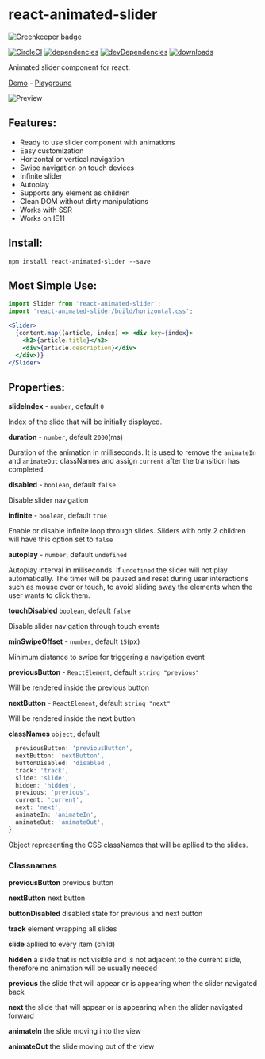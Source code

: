 # react-animated-slider

[![Greenkeeper badge](https://badges.greenkeeper.io/erichbehrens/react-animated-slider.svg)](https://greenkeeper.io/)

[![CircleCI](https://circleci.com/gh/erichbehrens/react-animated-slider/tree/master.svg?style=shield)](https://circleci.com/gh/erichbehrens/react-animated-slider/tree/master)
[![dependencies](https://david-dm.org/erichbehrens/react-animated-slider.svg)](https://david-dm.org/erichbehrens/react-animated-slider)
[![devDependencies](https://david-dm.org/erichbehrens/react-animated-slider/dev-status.svg)](https://david-dm.org/erichbehrens/react-animated-slider?type=dev)
[![downloads](https://img.shields.io/npm/dt/react-animated-slider.svg)](https://www.npmjs.com/package/react-animated-slider)

Animated slider component for react.

[Demo](https://p582xl40j.codesandbox.io/) - [Playground](https://codesandbox.io/s/p582xl40j)

![Preview](https://res.cloudinary.com/riangle/image/upload/v1511700118/react-animated-slider_qqedfm.png)

## Features:

- Ready to use slider component with animations
- Easy customization
- Horizontal or vertical navigation
- Swipe navigation on touch devices
- Infinite slider
- Autoplay
- Supports any element as children
- Clean DOM without dirty manipulations
- Works with SSR
- Works on IE11

## Install:

```
npm install react-animated-slider --save
```

## Most Simple Use:

```jsx
import Slider from 'react-animated-slider';
import 'react-animated-slider/build/horizontal.css';

<Slider>
  {content.map((article, index) => <div key={index}>
    <h2>{article.title}</h2>
    <div>{article.description}</div>
  </div>)}
</Slider>
```

## Properties:

**slideIndex** - `number`, default `0`

Index of the slide that will be initially displayed.

**duration** - `number`, default `2000`(ms)

Duration of the animation in milliseconds. It is used to remove the `animateIn` and `animateOut` classNames and assign `current` after the transition has completed.

**disabled** - `boolean`, default `false`

Disable slider navigation

**infinite** - `boolean`, default `true`

Enable or disable infinite loop through slides. Sliders with only 2 children will have this option set to `false`

**autoplay** - `number`, default `undefined`

Autoplay interval in miliseconds. If `undefined` the slider will not play automatically. The timer will be paused and reset during user interactions such as mouse over or touch, to avoid sliding away the elements when the user wants to click them.

**touchDisabled** `boolean`, default `false`

Disable slider navigation through touch events

**minSwipeOffset** - `number`, default `15`(px)

Minimum distance to swipe for triggering a navigation event

**previousButton** - `ReactElement`, default  `string "previous"`

Will be rendered inside the previous button

**nextButton** - `ReactElement`, default `string "next"`

Will be rendered inside the next button

**classNames** `object`, default

```js
  previousButton: 'previousButton',
  nextButton: 'nextButton',
  buttonDisabled: 'disabled',
  track: 'track',
  slide: 'slide',
  hidden: 'hidden',
  previous: 'previous',
  current: 'current',
  next: 'next',
  animateIn: 'animateIn',
  animateOut: 'animateOut',
}
```

Object representing the CSS classNames that will be apllied to the slides.

### Classnames

**previousButton** previous button

**nextButton** next button

**buttonDisabled** disabled state for previous and next button

**track** element wrapping all slides

**slide** apllied to every item (child)

**hidden** a slide that is not visible and is not adjacent to the current slide, therefore no animation will be usually needed

**previous** the slide that will appear or is appearing when the slider navigated back

**next** the slide that will appear or is appearing when the slider navigated forward

**animateIn** the slide moving into the view

**animateOut** the slide moving out of the view
